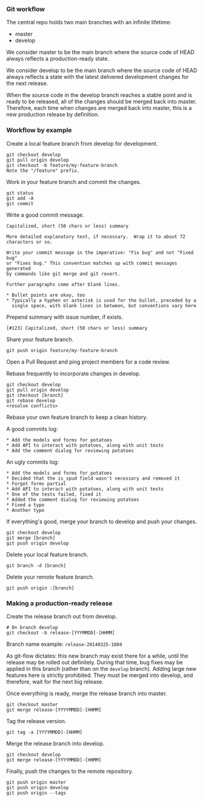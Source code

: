 ### Git workflow

The central repo holds two main branches with an infinite lifetime:

* master
* develop

We consider master to be the main branch where the source code of HEAD always
reflects a production-ready state.

We consider develop to be the main branch where the source code of HEAD always
reflects a state with the latest delivered development changes for the next
release.

When the source code in the develop branch reaches a stable point and is ready
to be released, all of the changes should be merged back into master. Therefore,
each time when changes are merged back into master, this is a new production
release by definition.

### Workflow by example

Create a local feature branch from develop for development.

````
git checkout develop
git pull origin develop
git checkout -b feature/my-feature-branch
Note the "/feature" prefix.
````

Work in your feature branch and commit the changes.

````
git status
git add -A
git commit
````

Write a good commit message.

````
Capitalized, short (50 chars or less) summary

More detailed explanatory text, if necessary.  Wrap it to about 72
characters or so.

Write your commit message in the imperative: "Fix bug" and not "Fixed bug"
or "Fixes bug." This convention matches up with commit messages generated
by commands like git merge and git revert.

Further paragraphs come after blank lines.

* Bullet points are okay, too
* Typically a hyphen or asterisk is used for the bullet, preceded by a
  single space, with blank lines in between, but conventions vary here
````

Prepend summary with issue number, if exists.

````
[#123] Capitalized, short (50 chars or less) summary
````

Share your feature branch.

````
git push origin feature/my-feature-branch
````

Open a Pull Request and ping project members for a code review.

Rebase frequently to incorporate changes in develop.

````
git checkout develop
git pull origin develop
git checkout [branch]
git rebase develop
<resolve conflicts>
````

Rebase your own feature branch to keep a clean history.

A good commits log:

````
* Add the models and forms for potatoes
* Add API to interact with potatoes, along with unit tests
* Add the comment dialog for reviewing potatoes
````

An ugly commits log:

````
* Add the models and forms for potatoes
* Decided that the is_spud field wasn't necessary and removed it
* Forgot forms partial
* Add API to interact with potatoes, along with unit tests
* One of the tests failed, fixed it
* Added the comment dialog for reviewing potatoes
* Fixed a typo
* Another typo
````

If everything's good, merge your branch to develop and push your changes.

````
git checkout develop
git merge [branch]
git push origin develop
````

Delete your local feature branch.

````
git branch -d [branch]
````

Delete your remote feature branch.

````
git push origin :[branch]
````

### Making a production-ready release

Create the release branch out from develop.

````
# On branch develop
git checkout -b release-[YYYMMDD]-[HHMM]
````

Branch name example: `release-20140325-1804`

As git-flow dictates: this new branch may exist there for a while, until the
release may be rolled out definitely. During that time, bug fixes may be applied
in this branch (rather than on the `develop` branch). Adding large new features
here is strictly prohibited. They must be merged into develop, and therefore,
wait for the next big release.

Once everything is ready, merge the release branch into master.

````
git checkout master
git merge release-[YYYYMMDD]-[HHMM]
````

Tag the release version.

````
git tag -a [YYYYMMDD]-[HHMM]
````

Merge the release branch into develop.

````
git checkout develop
git merge release-[YYYYMMDD]-[HHMM]
````

Finally, push the changes to the remote repository.

````
git push origin master
git push origin develop
git push origin --tags
````
